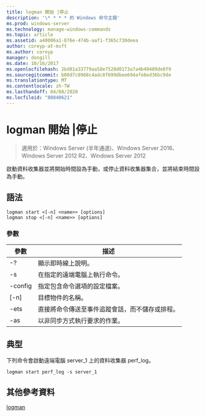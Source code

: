 ```yaml
---
title: logman 開始 |停止
description: '\* * * * 的 Windows 命令主題'
ms.prod: windows-server
ms.technology: manage-windows-commands
ms.topic: article
ms.assetid: a40006a1-876e-474b-aaf1-f365c730deea
author: coreyp-at-msft
ms.author: coreyp
manager: dongill
ms.date: 10/16/2017
ms.openlocfilehash: 2bd81a33779aa58e7528d0173a7a4b49489de8f9
ms.sourcegitcommit: b00d7c8968c4adc8f699dbee694afe6ed36bc9de
ms.translationtype: MT
ms.contentlocale: zh-TW
ms.lasthandoff: 04/08/2020
ms.locfileid: "80840621"
---
```

# <a name="logman-start--stop"></a>logman 開始 |停止

>適用於：Windows Server (半年通道)、Windows Server 2016、Windows Server 2012 R2、Windows Server 2012

啟動資料收集器並將開始時間設為手動，或停止資料收集器集合，並將結束時間設為手動。  

## <a name="syntax"></a>語法  
```  
logman start <[-n] <name>> [options]  
logman stop <[-n] <name>> [options]  
```  
### <a name="parameters"></a>參數  

|     參數      |                                 描述                                  |
|--------------------|------------------------------------------------------------------------------|
|         -?         |                       顯示即時線上說明。                       |
| -s <computer name> |            在指定的遠端電腦上執行命令。             |
|  -config <value>   |           指定包含命令選項的設定檔案。            |
|    [-n] <name>     |                          目標物件的名稱。                          |
|        -ets        | 直接將命令傳送至事件追蹤會話，而不儲存或排程。 |
|        -as         |               以非同步方式執行要求的作業。                |

## <a name="examples"></a><a name=BKMK_examples></a>典型  
下列命令會啟動遠端電腦 server_1 上的資料收集器 perf_log。  
```  
logman start perf_log -s server_1  
```  
## <a name="additional-references"></a>其他參考資料  
[logman](logman.md)  
